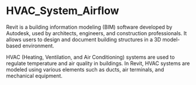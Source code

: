 # HVAC_System_Airflow

Revit is a building information modeling (BIM) software developed by Autodesk, used by architects, engineers, and construction professionals. It allows users to design and document building structures in a 3D model-based environment. 

HVAC (Heating, Ventilation, and Air Conditioning) systems are used to regulate temperature and air quality in buildings. In Revit, HVAC systems are modeled using various elements such as ducts, air terminals, and mechanical equipment.